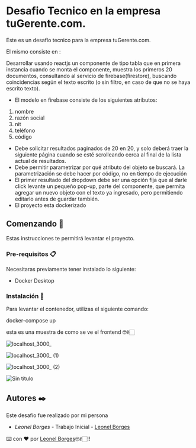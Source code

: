 # Desafio Tecnico en la empresa tuGerente.com.

Este es un desafío tecnico para la empresa tuGerente.com.

El mismo consiste en :

Desarrollar usando reactjs un componente de tipo tabla que en primera instancia cuando se monta el componente, muestra los primeros 20 documentos, consultando al servicio de firebase(firestore), buscando coincidencias según el texto escrito (o sin filtro, en caso de que no se haya escrito texto).

- El modelo en firebase consiste de los siguientes atributos:

1. nombre
2. razón social
3. nit
4. teléfono
5. código

- Debe solicitar resultados paginados de 20 en 20, y solo deberá traer la siguiente página cuando se esté scrolleando cerca al final de la lista actual de resultados.
- Debe permitir parametrizar por qué atributo del objeto se buscará. La parametrización se debe hacer por código, no en tiempo de ejecución
- El primer resultado del dropdown debe ser una opción fija que al darle click levante un pequeño pop-up, parte del componente, que permita agregar un nuevo objeto con el texto ya ingresado, pero permitiendo editarlo antes de guardar también.
- El proyecto esta dockerizado

## Comenzando 🚀

Estas instrucciones te permitirá levantar el proyecto.

### Pre-requisitos 📋

Necesitaras previamente tener instalado lo siguiente:

- Docker Desktop

### Instalación 🔧

Para levantar el contenedor, utilizas el siguiente comando:

docker-compose up

esta es una muestra de como se ve el frontend 🤓✌🏻

![localhost_3000_](https://user-images.githubusercontent.com/95236206/189511422-8b4e56d1-34fd-4f16-87b1-a9afa9bb2675.png)

![localhost_3000_ (1)](https://user-images.githubusercontent.com/95236206/189511459-d0ce7e93-db21-45b6-9bd6-85a872441503.png)

![localhost_3000_ (2)](https://user-images.githubusercontent.com/95236206/189511507-83ef2eea-39ad-4b19-8fb5-a7050a1494ff.png)

![Sin título](https://user-images.githubusercontent.com/95236206/189511851-5f29e55a-cd7e-4059-ad31-4b8245ab2081.png)

## Autores ✒️

Este desafío fue realizado por mi persona

- _Leonel Borges_ - Trabajo Inicial - [Leonel Borges](https://github.com/leonelborgesdev)

⌨️ con ❤️ por [Leonel Borges](https://github.com/leonelborgesdev)🤓✌🏻!!

